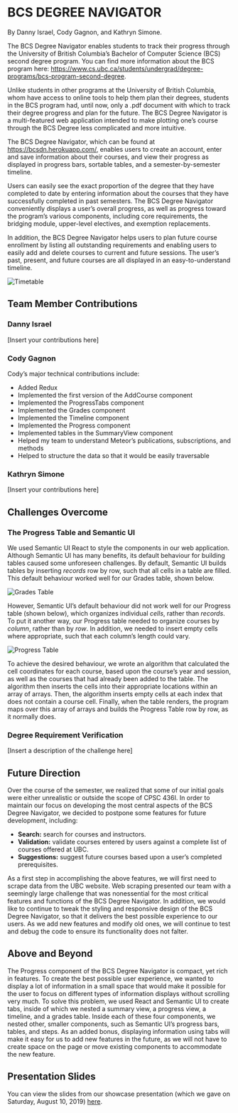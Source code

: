 # BCS DEGREE NAVIGATOR

By Danny Israel, Cody Gagnon, and Kathryn Simone.

The BCS Degree Navigator enables students to track their progress through the University of British Columbia’s Bachelor of Computer Science (BCS) second degree program. You can find more information about the BCS program here: https://www.cs.ubc.ca/students/undergrad/degree-programs/bcs-program-second-degree.

Unlike students in other programs at the University of British Columbia, whom have access to online tools to help them plan their degrees, students in the BCS program had, until now, only a .pdf document with which to track their degree progress and plan for the future. The BCS Degree Navigator is a multi-featured web application intended to make plotting one’s course through the BCS Degree less complicated and more intuitive.

The BCS Degree Navigator, which can be found at https://bcsdn.herokuapp.com/, enables users to create an account, enter and save information about their courses, and view their progress as displayed in progress bars, sortable tables, and a semester-by-semester timeline.

Users can easily see the exact proportion of the degree that they have completed to date by entering information about the courses that they have successfully completed in past semesters. The BCS Degree Navigator conveniently displays a user’s overall progress, as well as progress toward the program’s various components, including core requirements, the bridging module, upper-level electives, and exemption replacements.

In addition, the BCS Degree Navigator helps users to plan future course enrollment by listing all outstanding requirements and enabling users to easily add and delete courses to current and future sessions. The user’s past, present, and future courses are all displayed in an easy-to-understand timeline.

![Timetable](https://github.com/katxsim/BCS-degree-navigator/blob/master/readme_images/Timeline%20View.png)

## Team Member Contributions

### Danny Israel

[Insert your contributions here]

### Cody Gagnon

Cody’s major technical contributions include:

- Added Redux
- Implemented the first version of the AddCourse component
- Implemented the ProgressTabs component
- Implemented the Grades component
- Implemented the Timeline component
- Implemented the Progress component
- Implemented tables in the SummaryView component
- Helped my team to understand Meteor’s publications, subscriptions, and methods
- Helped to structure the data so that it would be easily traversable

### Kathryn Simone

[Insert your contributions here]

## Challenges Overcome

### The Progress Table and Semantic UI

We used Semantic UI React to style the components in our web application. Although Semantic UI has many benefits, its default behaviour for building tables caused some unforeseen challenges. By default, Semantic UI builds tables by inserting _records_ row by row, such that all cells in a table are filled. This default behaviour worked well for our Grades table, shown below.

![Grades Table](https://github.com/katxsim/BCS-degree-navigator/blob/master/readme_images/Grades%20View.png)

However, Semantic UI’s default behaviour did not work well for our Progress table (shown below), which organizes individual _cells_, rather than _records_. To put it another way, our Progress table needed to organize courses by _column_, rather than by _row_. In addition, we needed to insert empty cells where appropriate, such that each column’s length could vary.

![Progress Table](https://github.com/katxsim/BCS-degree-navigator/blob/master/readme_images/Progress%20View.png)

To achieve the desired behaviour, we wrote an algorithm that calculated the cell coordinates for each course, based upon the course’s year and session, as well as the courses that had already been added to the table. The algorithm then inserts the cells into their appropriate locations within an array of arrays. Then, the algorithm inserts empty cells at each index that does not contain a course cell. Finally, when the table renders, the program maps over this array of arrays and builds the Progress Table row by row, as it normally does.

### Degree Requirement Verification

[Insert a description of the challenge here]

## Future Direction

Over the course of the semester, we realized that some of our initial goals were either unrealistic or outside the scope of CPSC 436I. In order to maintain our focus on developing the most central aspects of the BCS Degree Navigator, we decided to postpone some features for future development, including:

- **Search:** search for courses and instructors.
- **Validation:** validate courses entered by users against a complete list of courses offered at UBC.
- **Suggestions:** suggest future courses based upon a user’s completed prerequisites.

As a first step in accomplishing the above features, we will first need to scrape data from the UBC website. Web scraping presented our team with a seemingly large challenge that was nonessential for the most critical features and functions of the BCS Degree Navigator.
In addition, we would like to continue to tweak the styling and responsive design of the BCS Degree Navigator, so that it delivers the best possible experience to our users. As we add new features and modify old ones, we will continue to test and debug the code to ensure its functionality does not falter.

## Above and Beyond

The Progress component of the BCS Degree Navigator is compact, yet rich in features. To create the best possible user experience, we wanted to display a lot of information in a small space that would make it possible for the user to focus on different types of information displays without scrolling very much. To solve this problem, we used React and Semantic UI to create tabs, inside of which we nested a summary view, a progress view, a timeline, and a grades table. Inside each of these four components, we nested other, smaller components, such as Semantic UI’s progress bars, tables, and steps. As an added bonus, displaying information using tabs will make it easy for us to add new features in the future, as we will not have to create space on the page or move existing components to accommodate the new feature.

## Presentation Slides

You can view the slides from our showcase presentation (which we gave on Saturday, August 10, 2019) [here](https://github.com/katxsim/BCS-degree-navigator/blob/master/BCS-Degree-Navigator-Presentation.pdf).
